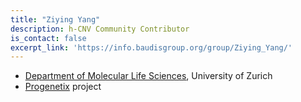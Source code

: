 ```yaml
---
title: "Ziying Yang"
description: h-CNV Community Contributor
is_contact: false
excerpt_link: 'https://info.baudisgroup.org/group/Ziying_Yang/'
---
```


* [Department of Molecular Life Sciences](https://info.baudisgroup.org/group/Ziying_Yang/), University of Zurich
* [Progenetix](https://progenetix.org) project
